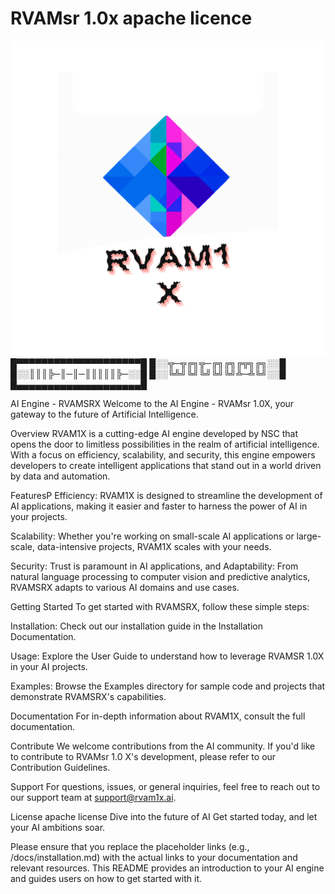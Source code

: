 # RVAMsr 1.0x apache licence



<img src="RVAM1X.png">
█▀▀▀▀▀▀▀▀▀▀▀▀▀▀▀▀▀▀▀▀█
█░░╦─╦╔╗╦─╔╗╔╗╔╦╗╔╗░░█
█░░║║║╠─║─║─║║║║║╠─░░█
█░░╚╩╝╚╝╚╝╚╝╚╝╩─╩╚╝░░█
█▄▄▄▄▄▄▄▄▄▄▄▄▄▄▄▄▄▄▄▄█



AI Engine - RVAMSRX
Welcome to the AI Engine - RVAMsr 1.0X, your gateway to the future of Artificial Intelligence.

Overview
RVAM1X is a cutting-edge AI engine developed by NSC that opens the door to limitless possibilities in the realm of artificial intelligence. With a focus on efficiency, scalability, and security, this engine empowers developers to create intelligent applications that stand out in a world driven by data and automation.

FeaturesP
Efficiency: RVAM1X is designed to streamline the development of AI applications, making it easier and faster to harness the power of AI in your projects.

Scalability: Whether you're working on small-scale AI applications or large-scale, data-intensive projects, RVAM1X scales with your needs.

Security: Trust is paramount in AI applications, and 
Adaptability: From natural language processing to computer vision and predictive analytics, RVAMSRX adapts to various AI domains and use cases.

Getting Started
To get started with RVAMSRX, follow these simple steps:

Installation: Check out our installation guide in the Installation Documentation.

Usage: Explore the User Guide to understand how to leverage RVAMSR 1.0X in your AI projects.

Examples: Browse the Examples directory for sample code and projects that demonstrate RVAMSRX's capabilities.

Documentation
For in-depth information about RVAM1X, consult the full documentation.

Contribute
We welcome contributions from the AI community. If you'd like to contribute to RVAMsr 1.0 X's development, please refer to our Contribution Guidelines.

Support
For questions, issues, or general inquiries, feel free to reach out to our support team at support@rvam1x.ai.

License
apache license 
Dive into the future of AI 
Get started today, and let your AI ambitions soar.

Please ensure that you replace the placeholder links (e.g., /docs/installation.md) with the actual links to your documentation and relevant resources. This README provides an introduction to your AI engine and guides users on how to get started with it.




